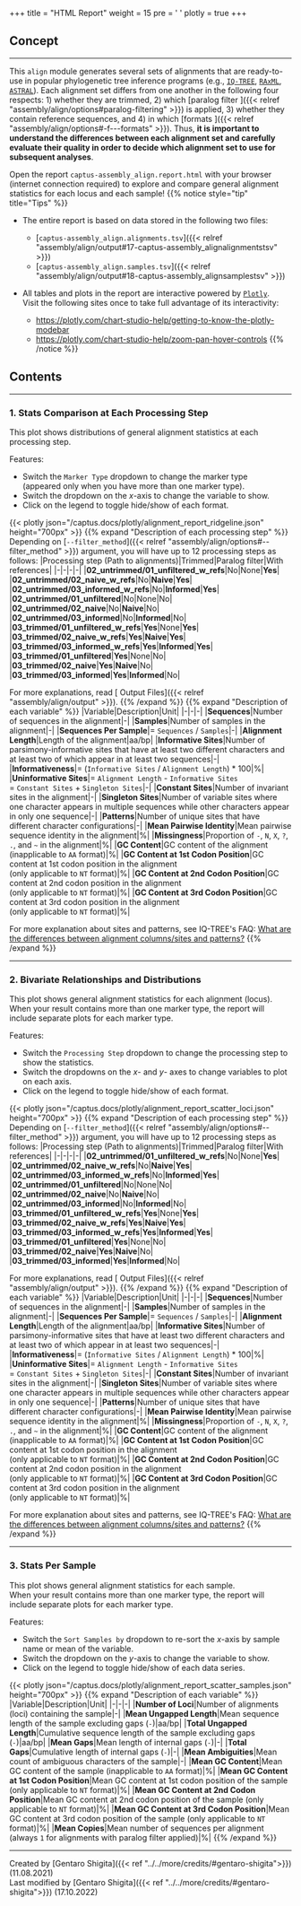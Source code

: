 +++
title = "HTML Report"
weight = 15
pre = '<i class="fas fa-chart-bar"></i> '
plotly = true
+++

## Concept

---
This `align` module generates several sets of alignments that are ready-to-use in popular phylogenetic tree inference programs (e.g., [`IQ-TREE`](http://www.iqtree.org), [`RAxML`](https://cme.h-its.org/exelixis/web/software/raxml), [`ASTRAL`](https://github.com/smirarab/ASTRAL)).
Each alignment set differs from one another in the following four respects: 1) whether they are trimmed, 2) which [paralog filter <i class="fas fa-question-circle fa-sm"></i>]({{< relref "assembly/align/options#paralog-filtering" >}}) is applied, 3) whether they contain reference sequences, and 4) in which [formats <i class="fas fa-question-circle fa-sm"></i>]({{< relref "assembly/align/options#-f---formats" >}}).
Thus, **it is important to understand the differences between each alignment set and carefully evaluate their quality in order to decide which alignment set to use for subsequent analyses**.

Open the report `captus-assembly_align.report.html` with your browser (internet connection required) to explore and compare general alignment statistics for each locus and each sample!
{{% notice style="tip" title="Tips" %}}

- The entire report is based on data stored in the following two files:
  - [`captus-assembly_align.alignments.tsv`]({{< relref "assembly/align/output#17-captus-assembly_alignalignmentstsv" >}})
  - [`captus-assembly_align.samples.tsv`]({{< relref "assembly/align/output#18-captus-assembly_alignsamplestsv" >}})
- All tables and plots in the report are interactive powered by [`Plotly`](https://plotly.com/python).  
Visit the following sites once to take full advantage of its interactivity:

  - <https://plotly.com/chart-studio-help/getting-to-know-the-plotly-modebar>
  - <https://plotly.com/chart-studio-help/zoom-pan-hover-controls>
{{% /notice %}}

## Contents

---

### 1. Stats Comparison at Each Processing Step

This plot shows distributions of general alignment statistics at each processing step.

Features:

- Switch the `Marker Type` dropdown to change the marker type<br>(appeared only when you have more than one marker type).
- Switch the dropdown on the *x*-axis to change the variable to show.
- Click on the legend to toggle hide/show of each format.

{{< plotly json="/captus.docs/plotly/alignment_report_ridgeline.json" height="700px" >}}
{{% expand "Description of each processing step" %}}
Depending on [`--filter_method`]({{< relref "assembly/align/options#--filter_method" >}}) argument, you will have up to 12 processing steps as follows:
|Processing step (Path to alignments)|Trimmed|Paralog filter|With references|
|-|-|-|-|
|**02_untrimmed/01_unfiltered_w_refs**|No|None|**Yes**|
|**02_untrimmed/02_naive_w_refs**|No|**Naive**|**Yes**|
|**02_untrimmed/03_informed_w_refs**|No|**Informed**|**Yes**|
|**02_untrimmed/01_unfiltered**|No|None|No|
|**02_untrimmed/02_naive**|No|**Naive**|No|
|**02_untrimmed/03_informed**|No|**Informed**|No|
|**03_trimmed/01_unfiltered_w_refs**|**Yes**|None|**Yes**|
|**03_trimmed/02_naive_w_refs**|**Yes**|**Naive**|**Yes**|
|**03_trimmed/03_informed_w_refs**|**Yes**|**Informed**|**Yes**|
|**03_trimmed/01_unfiltered**|**Yes**|None|No|
|**03_trimmed/02_naive**|**Yes**|**Naive**|No|
|**03_trimmed/03_informed**|**Yes**|**Informed**|No|

For more explanations, read [<i class="fab fa-readme"></i> Output Files]({{< relref "assembly/align/output" >}}).
{{% /expand %}}
{{% expand "Description of each variable" %}}
|Variable|Description|Unit|
|-|-|-|
|**Sequences**|Number of sequences in the alignment|-|
|**Samples**|Number of samples in the alignment|-|
|**Sequences Per Sample**|= `Sequences` / `Samples`|-|
|**Alignment Length**|Length of the alignment|aa/bp|
|**Informative Sites**|Number of parsimony-informative sites that have at least two different characters and at least two of which appear in at least two sequences|-|
|**Informativeness**|= (`Informative Sites` / `Alignment Length`) * 100|%|
|**Uninformative Sites**|= `Alignment Length` - `Informative Sites`<br>= `Constant Sites` + `Singleton Sites`|-|
|**Constant Sites**|Number of invariant sites in the alignment|-|
|**Singleton Sites**|Number of variable sites where one character appears in multiple sequences while other characters appear in only one sequence|-|
|**Patterns**|Number of unique sites that have different character configurations|-|
|**Mean Pairwise Identity**|Mean pairwise sequence identity in the alignment|%|
|**Missingness**|Proportion of `-`, `N`, `X`, `?`, `.`, and `~` in the alignment|%|
|**GC Content**|GC content of the alignment (inapplicable to `AA` format)|%|
|**GC Content at 1st Codon Position**|GC content at 1st codon position in the alignment<br>(only applicable to `NT` format)|%|
|**GC Content at 2nd Codon Position**|GC content at 2nd codon position in the alignment<br>(only applicable to `NT` format)|%|
|**GC Content at 3rd Codon Position**|GC content at 3rd codon position in the alignment<br>(only applicable to `NT` format)|%|

For more explanation about sites and patterns, see IQ-TREE's FAQ: [<i class="fas fa-question-circle"></i> What are the differences between alignment columns/sites and patterns?](http://www.iqtree.org/doc/Frequently-Asked-Questions#how-does-iq-tree-treat-identical-sequences)
{{% /expand %}}

---

### 2. Bivariate Relationships and Distributions

This plot shows general alignment statistics for each alignment (locus).  
When your result contains more than one marker type, the report will include separate plots for each marker type.

Features:

- Switch the `Processing Step` dropdown to change the processing step to show the statistics.
- Switch the dropdowns on the *x*- and *y*- axes to change variables to plot on each axis.
- Click on the legend to toggle hide/show of each format.

{{< plotly json="/captus.docs/plotly/alignment_report_scatter_loci.json" height="700px" >}}
{{% expand "Description of each processing step" %}}
Depending on [`--filter_method`]({{< relref "assembly/align/options#--filter_method" >}}) argument, you will have up to 12 processing steps as follows:
|Processing step (Path to alignments)|Trimmed|Paralog filter|With references|
|-|-|-|-|
|**02_untrimmed/01_unfiltered_w_refs**|No|None|**Yes**|
|**02_untrimmed/02_naive_w_refs**|No|**Naive**|**Yes**|
|**02_untrimmed/03_informed_w_refs**|No|**Informed**|**Yes**|
|**02_untrimmed/01_unfiltered**|No|None|No|
|**02_untrimmed/02_naive**|No|**Naive**|No|
|**02_untrimmed/03_informed**|No|**Informed**|No|
|**03_trimmed/01_unfiltered_w_refs**|**Yes**|None|**Yes**|
|**03_trimmed/02_naive_w_refs**|**Yes**|**Naive**|**Yes**|
|**03_trimmed/03_informed_w_refs**|**Yes**|**Informed**|**Yes**|
|**03_trimmed/01_unfiltered**|**Yes**|None|No|
|**03_trimmed/02_naive**|**Yes**|**Naive**|No|
|**03_trimmed/03_informed**|**Yes**|**Informed**|No|

For more explanations, read [<i class="fab fa-readme"></i> Output Files]({{< relref "assembly/align/output" >}}).
{{% /expand %}}
{{% expand "Description of each variable" %}}
|Variable|Description|Unit|
|-|-|-|
|**Sequences**|Number of sequences in the alignment|-|
|**Samples**|Number of samples in the alignment|-|
|**Sequences Per Sample**|= `Sequences` / `Samples`|-|
|**Alignment Length**|Length of the alignment|aa/bp|
|**Informative Sites**|Number of parsimony-informative sites that have at least two different characters and at least two of which appear in at least two sequences|-|
|**Informativeness**|= (`Informative Sites` / `Alignment Length`) * 100|%|
|**Uninformative Sites**|= `Alignment Length` - `Informative Sites`<br>= `Constant Sites` + `Singleton Sites`|-|
|**Constant Sites**|Number of invariant sites in the alignment|-|
|**Singleton Sites**|Number of variable sites where one character appears in multiple sequences while other characters appear in only one sequence|-|
|**Patterns**|Number of unique sites that have different character configurations|-|
|**Mean Pairwise Identity**|Mean pairwise sequence identity in the alignment|%|
|**Missingness**|Proportion of `-`, `N`, `X`, `?`, `.`, and `~` in the alignment|%|
|**GC Content**|GC content of the alignment (inapplicable to `AA` format)|%|
|**GC Content at 1st Codon Position**|GC content at 1st codon position in the alignment<br>(only applicable to `NT` format)|%|
|**GC Content at 2nd Codon Position**|GC content at 2nd codon position in the alignment<br>(only applicable to `NT` format)|%|
|**GC Content at 3rd Codon Position**|GC content at 3rd codon position in the alignment<br>(only applicable to `NT` format)|%|

For more explanation about sites and patterns, see IQ-TREE's FAQ: [<i class="fas fa-question-circle"></i> What are the differences between alignment columns/sites and patterns?](http://www.iqtree.org/doc/Frequently-Asked-Questions#how-does-iq-tree-treat-identical-sequences)
{{% /expand %}}

---

### 3. Stats Per Sample

This plot shows general alignment statistics for each sample.  
When your result contains more than one marker type, the report will include separate plots for each marker type.

Features:

- Switch the `Sort Samples by` dropdown to re-sort the *x*-axis by sample name or mean of the variable.
- Switch the dropdown on the *y*-axis to change the variable to show.
- Click on the legend to toggle hide/show of each data series.

{{< plotly json="/captus.docs/plotly/alignment_report_scatter_samples.json" height="700px" >}}
{{% expand "Description of each variable" %}}
|Variable|Description|Unit|
|-|-|-|
|**Number of Loci**|Number of alignments (loci) containing the sample|-|
|**Mean Ungapped Length**|Mean sequence length of the sample excluding gaps (`-`)|aa/bp|
|**Total Ungapped Length**|Cumulative sequence length of the sample excluding gaps (`-`)|aa/bp|
|**Mean Gaps**|Mean length of internal gaps (`-`)|-|
|**Total Gaps**|Cumulative length of internal gaps (`-`)|-|
|**Mean Ambiguities**|Mean count of ambiguous characters of the sample|-|
|**Mean GC Content**|Mean GC content of the sample (inapplicable to `AA` format)|%|
|**Mean GC Content at 1st Codon Position**|Mean GC content at 1st codon position of the sample (only applicable to `NT` format)|%|
|**Mean GC Content at 2nd Codon Position**|Mean GC content at 2nd codon position of the sample (only applicable to `NT` format)|%|
|**Mean GC Content at 3rd Codon Position**|Mean GC content at 3rd codon position of the sample (only applicable to `NT` format)|%|
|**Mean Copies**|Mean number of sequences per alignment (always `1` for alignments with paralog filter applied)|%|
{{% /expand %}}

---
Created by [Gentaro Shigita]({{< ref "../../more/credits/#gentaro-shigita">}}) (11.08.2021)  
Last modified by [Gentaro Shigita]({{< ref "../../more/credits/#gentaro-shigita">}}) (17.10.2022)

